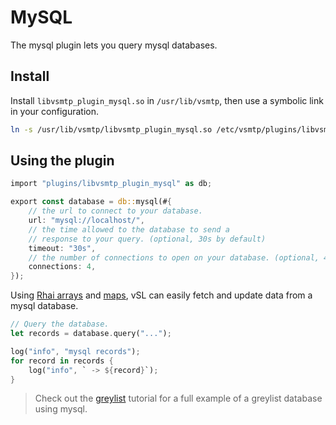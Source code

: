 # MySQL

The mysql plugin lets you query mysql databases.

## Install

Install `libvsmtp_plugin_mysql.so` in `/usr/lib/vsmtp`, then use a symbolic link in your configuration.

```sh
ln -s /usr/lib/vsmtp/libvsmtp_plugin_mysql.so /etc/vsmtp/plugins/libvsmtp_plugin_mysql.so
```

## Using the plugin

```rust
import "plugins/libvsmtp_plugin_mysql" as db;

export const database = db::mysql(#{
    // the url to connect to your database.
    url: "mysql://localhost/",
    // the time allowed to the database to send a
    // response to your query. (optional, 30s by default)
    timeout: "30s",
    // the number of connections to open on your database. (optional, 4 by default)
    connections: 4,
});
```

Using [Rhai arrays](https://rhai.rs/book/language/arrays.html) and [maps](https://rhai.rs/book/language/object-maps.html#object-maps), vSL can easily fetch and update data from a mysql database.

```rust
// Query the database.
let records = database.query("...");

log("info", "mysql records");
for record in records {
    log("info", ` -> ${record}`);
}
```

> Check out the [greylist](/src/tuto/1/greylist.md) tutorial for a full example of a greylist database using mysql.